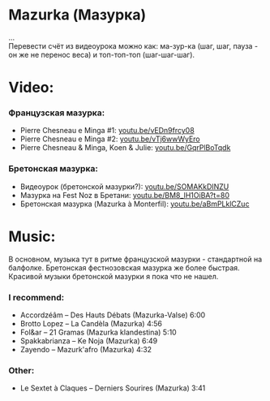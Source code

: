 Mazurka (Мазурка)
=================
...  
Перевести счёт из видеоурока можно как: ма-зур-ка (шаг, шаг, пауза - он же не перенос веса) и топ-топ-топ (шаг-шаг-шаг).

Video:
======
### Французская мазурка:
- Pierre Chesneau e Minga #1: [youtu.be/vEDn9frcy08](https://www.youtube.com/watch?v=vEDn9frcy08)
- Pierre Chesneau e Minga #2: [youtu.be/vTj6wwWyEro](https://www.youtube.com/watch?v=vTj6wwWyEro)
- Pierre Chesneau & Minga, Koen & Julie: [youtu.be/GqrPlBoTqdk](https://www.youtube.com/watch?v=GqrPlBoTqdk)

### Бретонская мазурка:
- Видеоурок (бретонской мазурки?): [youtu.be/SOMAKkDINZU](https://www.youtube.com/watch?v=SOMAKkDINZU)
- Мазурка на Fest Noz в Бретани: [youtu.be/BM8_lH1OiBA?t=80](https://youtu.be/BM8_lH1OiBA?t=80)
- Бретонская мазурка (Mazurka à Monterfil): [youtu.be/aBmPLklCZuc](https://www.youtube.com/watch?v=aBmPLklCZuc)

Music:
======
В основном, музыка тут в ритме французской мазурки - стандартной на балфолке. Бретонская фестнозовская мазурка же более быстрая. Красивой музыки бретонской мазурки я пока что не нашел.

### I recommend:
- Accordzéâm – Des Hauts Débats (Mazurka-Valse) 6:00
- Brotto Lopez – La Candèla (Mazurka) 4:56
- Fol&ar – 21 Gramas (Mazurka klandestina) 5:10
- Spakkabrianza – Ke Noja (Mazurka) 6:49
- Zayendo – Mazurk'afro (Mazurka) 4:32

### Other:
- Le Sextet à Claques – Derniers Sourires (Mazurka) 3:41
